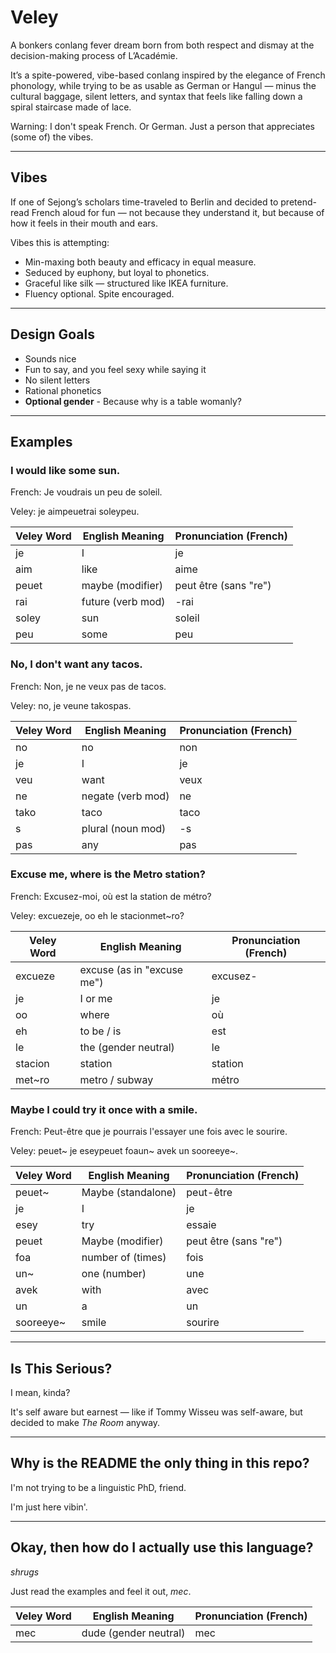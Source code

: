 # Veley

A bonkers conlang fever dream born from both respect and dismay at the decision-making process of L’Académie.

It’s a spite-powered, vibe-based conlang inspired by the elegance of French phonology, while trying to be as usable as German or Hangul — minus the cultural baggage, silent letters, and syntax that feels like falling down a spiral staircase made of lace.

Warning: I don't speak French. Or German. Just a person that appreciates (some of) the vibes.

---
## **Vibes**

If one of Sejong’s scholars time-traveled to Berlin and decided to pretend-read French aloud for fun — not because they understand it, but because of how it feels in their mouth and ears.

Vibes this is attempting:
* Min-maxing both beauty and efficacy in equal measure.
* Seduced by euphony, but loyal to phonetics.
* Graceful like silk — structured like IKEA furniture.
* Fluency optional. Spite encouraged.

---
## **Design Goals**

- Sounds nice
- Fun to say, and you feel sexy while saying it
- No silent letters
- Rational phonetics
- **Optional gender** - Because why is a table womanly?

---
## **Examples**

### I would like some sun.
French: Je voudrais un peu de soleil.

Veley: je aimpeuetrai soleypeu.

| Veley Word | English Meaning   | Pronunciation (French) |
| ---------- | ----------------- | ---------------------- |
| je         | I                 | je                     |
| aim        | like              | aime                   |
| peuet      | maybe (modifier)  | peut être (sans "re")  |
| rai        | future (verb mod) | -rai                   |
| soley      | sun               | soleil                 |
| peu        | some              | peu                    |

### No, I don't want any tacos.
French: Non, je ne veux pas de tacos.

Veley: no, je veune takospas.

| Veley Word | English Meaning   | Pronunciation (French) |
| ---------- | ----------------- | ---------------------- |
| no         | no                | non                    |
| je         | I                 | je                     |
| veu        | want              | veux                   |
| ne         | negate (verb mod) | ne                     |
| tako       | taco              | taco                   |
| s          | plural (noun mod) | -s                     |
| pas        | any               | pas                    |

### Excuse me, where is the Metro station?
French: Excusez-moi, où est la station de métro?

Veley: excuezeje, oo eh le stacionmet~ro?

| Veley Word | English Meaning            | Pronunciation (French) |
| ---------- | -------------------------- | ---------------------- |
| excueze    | excuse (as in "excuse me") | excusez-               |
| je         | I or me                    | je                     |
| oo         | where                      | où                     |
| eh         | to be / is                 | est                    |
| le         | the (gender neutral)       | le                     |
| stacion    | station                    | station                |
| met~ro     | metro / subway             | métro                  |

### Maybe I could try it once with a smile.
French: Peut-être que je pourrais l'essayer une fois avec le sourire.

Veley: peuet~ je eseypeuet foaun~ avek un sooreeye~.

| Veley Word | English Meaning    | Pronunciation (French) |
| ---------- | ------------------ | ---------------------- |
| peuet~     | Maybe (standalone) | peut-être              |
| je         | I                  | je                     |
| esey       | try                | essaie                 |
| peuet      | Maybe (modifier)   | peut être (sans "re")  |
| foa        | number of (times)  | fois                   |
| un~        | one (number)       | une                    |
| avek       | with               | avec                   |
| un         | a                  | un                     |
| sooreeye~  | smile              | sourire                |

---
## Is This Serious?
I mean, kinda?

It's self aware but earnest — like if Tommy Wisseu was self-aware, but decided to make _The Room_ anyway.

---
## Why is the README the only thing in this repo?
I'm not trying to be a linguistic PhD, friend.

I'm just here vibin'.

---
## Okay, then how do I actually use this language?
*shrugs*

Just read the examples and feel it out, _mec_.

| Veley Word | English Meaning       | Pronunciation (French) |
| ---------- | --------------------- | ---------------------- |
| mec        | dude (gender neutral) | mec                    |

